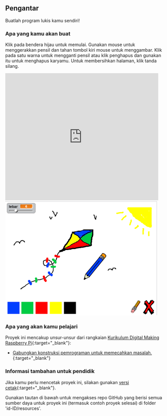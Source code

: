 ## Pengantar

Buatlah program lukis kamu sendiri!

### Apa yang kamu akan buat

Klik pada bendera hijau untuk memulai. Gunakan mouse untuk menggerakkan pensil dan tahan tombol kiri mouse untuk menggambar. Klik pada satu warna untuk mengganti pensil atau klik penghapus dan gunakan itu untuk menghapus karyamu. Untuk membersihkan halaman, klik tanda silang.

<div class="scratch-preview">
  <iframe allowtransparency="true" width="485" height="402" src="https://scratch.mit.edu/projects/embed/249785329/?autostart=false" frameborder="0"></iframe>
  <img src="images/paint-final.png">
</div>

### Apa yang akan kamu pelajari

Proyek ini mencakup unsur-unsur dari rangkaian [Kurikulum Digital Making Raspberry Pi](http://rpf.io/curriculum){:target="_blank"}:

+ [Gabungkan konstruksi pemrograman untuk memecahkan masalah.](https://www.raspberrypi.org/curriculum/programming/builder){:target="_blank"}

### Informasi tambahan untuk pendidik

Jika kamu perlu mencetak proyek ini, silakan gunakan [versi cetak](https://projects.raspberrypi.org/en/projects/paint-box/print){:target="_blank"}.

Gunakan tautan di bawah untuk mengakses repo GitHub yang berisi semua sumber daya untuk proyek ini (termasuk contoh proyek selesai) di folder 'id-ID/resources'.